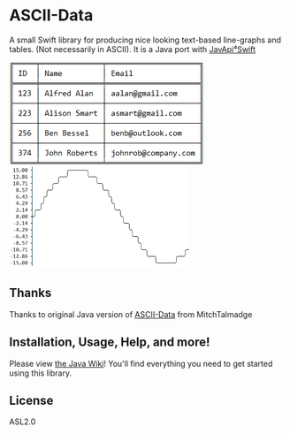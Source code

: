 # ASCII-Data

A small Swift library for producing nice looking text-based line-graphs and tables. (Not necessarily in ASCII). It is a Java port with [JavApi⁴Swift](https://github.com/bastie/JavApi4Swift)

<img src="sampleTable.png" height="187px" align="left"/>
<img src="sampleGraph.png" height="187px"/>

## Thanks

Thanks to original Java version of [ASCII-Data](https://github.com/MitchTalmadge/ASCII-Data) from MitchTalmadge

## Installation, Usage, Help, and more!

Please view  [the Java Wiki](https://github.com/MitchTalmadge/ASCII-Data/wiki)! You'll find everything you need to get started using this library. 

## License

ASL2.0
